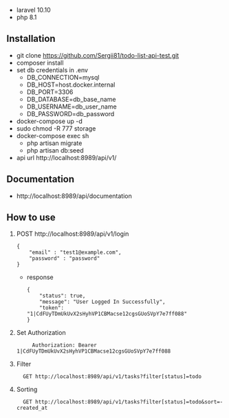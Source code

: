  - laravel 10.10
 - php 8.1
## Installation

- git clone https://github.com/Sergii81/todo-list-api-test.git
- composer install
- set db credentials in .env
  - DB_CONNECTION=mysql
  - DB_HOST=host.docker.internal
  - DB_PORT=3306
  - DB_DATABASE=db_base_name
  - DB_USERNAME=db_user_name
  - DB_PASSWORD=db_password
- docker-compose up -d
- sudo chmod -R 777 storage
- docker-compose exec sh
    - php artisan migrate
    - php artisan db:seed
- api url http://localhost:8989/api/v1/


## Documentation

- http://localhost:8989/api/documentation

## How to use

1. POST http://localhost:8989/api/v1/login

       {
           "email" : "test1@example.com",
           "password" : "password"
       }
   - response

         {
             "status": true,
             "message": "User Logged In Successfully",
             "token": "1|CdFUyTDmUkUvX2sHyhVP1CBMacse12cgsGUoSVpY7e7ff088"
         }

2. Set Authorization
   
            Authorization: Bearer 1|CdFUyTDmUkUvX2sHyhVP1CBMacse12cgsGUoSVpY7e7ff088

3. Filter 

         GET http://localhost:8989/api/v1/tasks?filter[status]=todo
4. Sorting 

         GET http://localhost:8989/api/v1/tasks?filter[status]=todo&sort=-created_at
        
